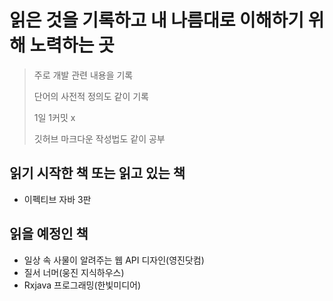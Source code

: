 # 읽은 것을 기록하고 내 나름대로 이해하기 위해 노력하는 곳

> 주로 개발 관련 내용을 기록
>
> 단어의 사전적 정의도 같이 기록
> 
> 1일 1커밋 x
> 
> 깃허브 마크다운 작성법도 같이 공부

## 읽기 시작한 책 또는 읽고 있는 책

- 이펙티브 자바 3판

## 읽을 예정인 책

- 일상 속 사물이 알려주는 웹 API 디자인(영진닷컴)
- 질서 너머(웅진 지식하우스)
- Rxjava 프로그래밍(한빛미디어) 
